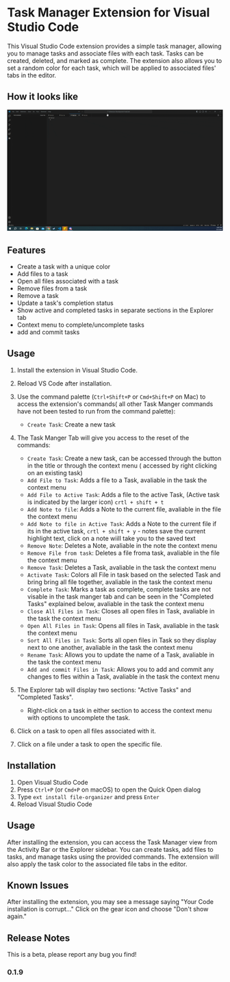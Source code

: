# Task Manager Extension for Visual Studio Code

This Visual Studio Code extension provides a simple task manager, allowing you to manage tasks and associate files with each task. Tasks can be created, deleted, and marked as complete. The extension also allows you to set a random color for each task, which will be applied to associated files' tabs in the editor.

## How it looks like

![Preview GIF](https://github.com/kobilee/task-file-organizer/blob/main/assests/preview.gif)

## Features

- Create a task with a unique color
- Add files to a task
- Open all files associated with a task
- Remove files from a task
- Remove a task
- Update a task's completion status
- Show active and completed tasks in separate sections in the Explorer tab
- Context menu to complete/uncomplete tasks
- add and commit tasks

## Usage

1. Install the extension in Visual Studio Code.
2. Reload VS Code after installation.
3. Use the command palette (`Ctrl+Shift+P` or `Cmd+Shift+P` on Mac) to access the extension's commands( all other Task Manger commands have not been tested to run from the command palette):
   - `Create Task`: Create a new task
4. The Task Manger Tab will give you access to the reset of the commands:
   - `Create Task`: Create a new task, can be accessed through the button in the title or through the context menu ( accessed by right clicking on an existing task)
   - `Add File to Task`: Adds a file to a Task, avaliable in the task the context menu
   - `Add File to Active Task`: Adds a file to the active Task, (Active task is indicated by the larger icon) ```crtl + shift + t ```
   - `Add Note to file`: Adds a Note to the current file, avaliable in the file the context menu
   - `Add Note to file in Active Task`: Adds a Note to the current file if its in the active task, ```crtl + shift + y```
         - notes save the current highlight text, click on a  note wiill take you to the saved text
   - `Remove Note`: Deletes a Note, avaliable in the note the context menu
   - `Remove File from task`: Deletes a file froma task, avaliable in the file the context menu
   - `Remove Task`: Deletes a Task, avaliable in the task the context menu
   - `Activate Task`: Colors all File in task based on the selected Task and bring bring all file together, avaliable in the task the context menu
   - `Complete Task`: Marks a task as complete, complete tasks are not visable in the task manger tab and can be seen in the "Completed Tasks" explained below, avaliable in the task the context menu
   - `Close All Files in Task`: Closes all open files in Task, avaliable in the task the context menu
   - `Open All Files in Task`: Opens all files in Task, avaliable in the task the context menu
   - `Sort All Files in Task`: Sorts all open files in Task so they display next to one another, avaliable in the task the context menu
   - `Rename Task`: Allows you to update the name of a Task, avaliable in the task the context menu
   - `Add and commit Files in Task`: Allows you to add and commit any changes to fles within a Task, avaliable in the task the context menu


5. The Explorer tab will display two sections: "Active Tasks" and "Completed Tasks".
   - Right-click on a task in either section to access the context menu with options to uncomplete the task.
6. Click on a task to open all files associated with it.
7. Click on a file under a task to open the specific file.

## Installation

1. Open Visual Studio Code
2. Press `Ctrl+P` (or `Cmd+P` on macOS) to open the Quick Open dialog
3. Type `ext install file-organizer` and press `Enter`
4. Reload Visual Studio Code

## Usage

After installing the extension, you can access the Task Manager view from the Activity Bar or the Explorer sidebar. You can create tasks, add files to tasks, and manage tasks using the provided commands. The extension will also apply the task color to the associated file tabs in the editor.

## Known Issues

After installing the extension, you may see a message saying "Your Code installation is corrupt..." Click on the gear icon and choose "Don't show again."

## Release Notes

This is a beta, please report any bug you find!

### 0.1.9

